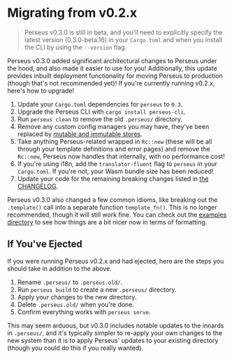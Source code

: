 # Migrating from v0.2.x

> Perseus v0.3.0 is still in beta, and you'll need to explicitly specify the latest version (0.3.0-beta.16) in your `Cargo.toml` and when you install the CLI by using the `--version` flag.

Perseus v0.3.0 added significant architectural changes to Perseus under the hood, and also made it easier to use for you! Additionally, this update provides inbuilt deployment functionality for moving Perseus to production (though that's not recommended yet)! If you're currently running v0.2.x, here's how to upgrade!

1. Update your `Cargo.toml` dependencies for `perseus` to `0.3`.
2. Upgrade the Perseus CLI with `cargo install perseus-cli`.
3. Run `perseus clean` to remove the old `.perseus/` directory.
4. Remove any custom config managers you may have, they've been replaced by [mutable and immutable stores](:stores).
5. Take anything Perseus-related wrapped in `Rc::new` (these will be all through your template definitions and error pages) and remove the `Rc::new`, Perseus now handles that internally, with no performance cost!
6. If you're using i18n, add the `translator-fluent` flag to `perseus` in your `Cargo.toml`. If you're not, your Wasm bundle size has been reduced!
7. Update your code for the remaining breaking changes listed in [the CHANGELOG](https://github.com/arctic-hen7/perseus/blob/main/CHANGELOG).

Perseus v0.3.0 also changed a few common idioms, like breaking out the `.template()` call into a separate function `template_fn()`. This is no longer recommended, though it will still work fine. You can check out the [examples directory](https://github.com/arctic-hen7/perseus/tree/main/examples) to see how things are a bit nicer now in terms of formatting.

## If You've Ejected

If you were running Perseus v0.2.x and had ejected, here are the steps you should take in addition to the above.

1. Rename `.perseus/` to `.perseus.old/`.
2. Run `perseus build` to create a new `.perseus/` directory.
3. Apply your changes to the new directory.
4. Delete `.perseus.old/` when you're done.
5. Confirm everything works with `perseus serve`.

This may seem arduous, but v0.3.0 includes notable updates to the innards in `.perseus/`, and it's typically simpler to re-apply your own changes to the new system than it is to apply Perseus' updates to your existing directory (though you could do this if you really wanted).
